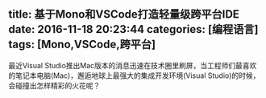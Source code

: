 title: 基于Mono和VSCode打造轻量级跨平台IDE
date: 2016-11-18 20:23:44
categories: [编程语言]
tags: [Mono,VSCode,跨平台]
---
 最近Visual Studio推出Mac版本的消息迅速在技术圈里刷屏，当工程师们最喜欢的笔记本电脑(Mac)，邂逅地球上最强大的集成开发环境(Visual Studio)的时候，会碰撞出怎样精彩的火花呢？